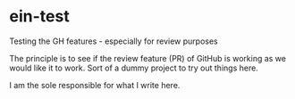 # ein-test

Testing the GH features - especially for review purposes

The principle is to see if the review feature (PR) of GitHub is working as we
would like it to work.
Sort of a dummy project to try out things here.

I am the sole responsible for what I write here.
